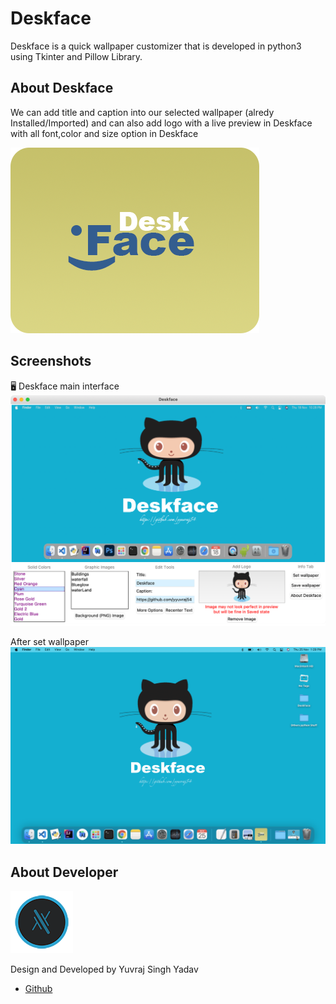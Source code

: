 
# Deskface
Deskface is a quick wallpaper customizer that is
developed in python3 using Tkinter and Pillow Library.

## About Deskface
We can add title and caption into our selected wallpaper (alredy Installed/Imported) and can also add logo with a live preview in Deskface with all font,color and size option in Deskface


![Deskface](Data//SystemOs//DeskfaceLogo.png)


## Screenshots
🖥 Deskface main interface
![App Screenshot](Data//SystemOs//Screenshot.png)


After set wallpaper
![App Screenshot](Data//SystemOs//window.png)

## About Developer

![logo](Data//SystemOs//Mainlogo.png)

Design and Developed by Yuvraj Singh Yadav




- [Github](https://github.com/yyuvraj54)



